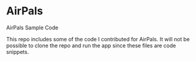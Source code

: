 # AirPals
AirPals Sample Code

This repo includes some of the code I contributed for AirPals. It will not be possible to clone the repo and run the app since these files are code snippets. 

